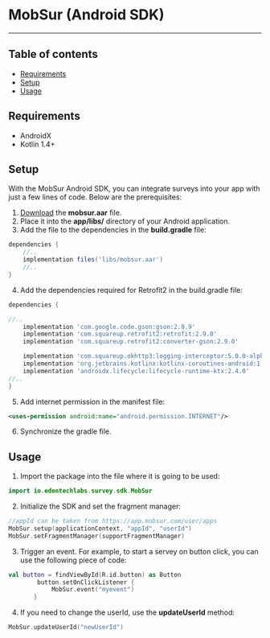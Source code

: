# MobSur (Android SDK)
---
## Table of contents
* [Requirements](#requirements)
* [Setup](#setup)
* [Usage](#usage)

## Requirements
- AndroidX
- Kotlin 1.4+

## Setup

With the MobSur Android SDK, you can integrate surveys into your app with just a few lines of code. Below are the prerequisites:

1. [Download](mobsur.aar) the **mobsur.aar** file.
2. Place it into the **app/libs/** directory of your Android application.
3. Add the file to the dependencies in the **build.gradle** file:

```groovy
dependencies {
    //..
    implementation files('libs/mobsur.aar')
    //..
}
```

4. Add the dependencies required for Retrofit2 in the build.gradle file:

```groovy
dependencies {

//..
    implementation 'com.google.code.gson:gson:2.8.9'
    implementation 'com.squareup.retrofit2:retrofit:2.9.0'
    implementation 'com.squareup.retrofit2:converter-gson:2.9.0'

    implementation 'com.squareup.okhttp3:logging-interceptor:5.0.0-alpha.1'
    implementation 'org.jetbrains.kotlinx:kotlinx-coroutines-android:1.5.2-native-mt'
    implementation 'androidx.lifecycle:lifecycle-runtime-ktx:2.4.0'
//..
}
```

5. Add internet permission in the manifest file:
```xml
<uses-permission android:name="android.permission.INTERNET"/>
```

6. Synchronize the gradle file.

	
## Usage
1. Import the package into the file where it is going to be used:


```kotlin
import io.edentechlabs.survey.sdk.MobSur
```

2. Initialize the SDK and set the fragment manager:

```kotlin
//appId can be taken from https://app.mobsur.com/user/apps
MobSur.setup(applicationContext, "appId", "userId")
MobSur.setFragmentManager(supportFragmentManager)
```

3. Trigger an event. For example, to start a servey on button click, you can use the following piece of code:

```kotlin
val button = findViewById(R.id.button) as Button
        button.setOnClickListener {
            MobSur.event("myevent")
       }
```

4. If you need to change the userId, use the **updateUserId** method:

```kotlin
MobSur.updateUserId("newUserId")
```


